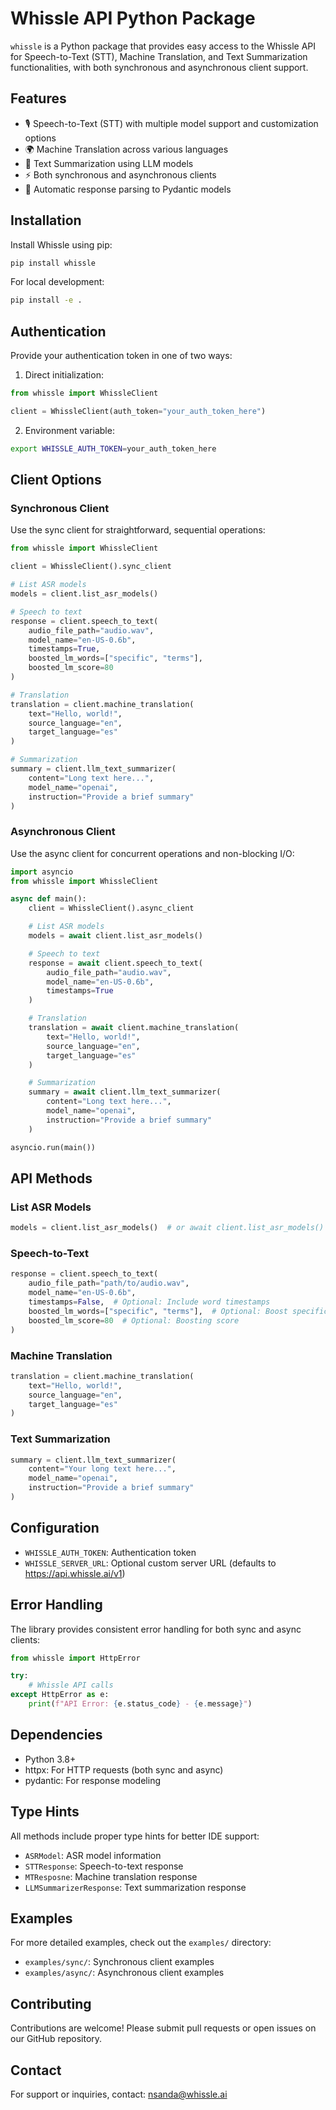 # Whissle API Python Package

`whissle` is a Python package that provides easy access to the Whissle API for Speech-to-Text (STT), Machine Translation, and Text Summarization functionalities, with both synchronous and asynchronous client support.

## Features

- 🎙️ Speech-to-Text (STT) with multiple model support and customization options
- 🌍 Machine Translation across various languages
- 📝 Text Summarization using LLM models
- ⚡ Both synchronous and asynchronous clients
- 🔄 Automatic response parsing to Pydantic models

## Installation

Install Whissle using pip:
```bash
pip install whissle
```

For local development:
```bash
pip install -e .
```

## Authentication

Provide your authentication token in one of two ways:

1. Direct initialization:
```python
from whissle import WhissleClient

client = WhissleClient(auth_token="your_auth_token_here")
```

2. Environment variable:
```bash
export WHISSLE_AUTH_TOKEN=your_auth_token_here
```

## Client Options

### Synchronous Client
Use the sync client for straightforward, sequential operations:

```python
from whissle import WhissleClient

client = WhissleClient().sync_client

# List ASR models
models = client.list_asr_models()

# Speech to text
response = client.speech_to_text(
    audio_file_path="audio.wav",
    model_name="en-US-0.6b",
    timestamps=True,
    boosted_lm_words=["specific", "terms"],
    boosted_lm_score=80
)

# Translation
translation = client.machine_translation(
    text="Hello, world!",
    source_language="en",
    target_language="es"
)

# Summarization
summary = client.llm_text_summarizer(
    content="Long text here...",
    model_name="openai",
    instruction="Provide a brief summary"
)
```

### Asynchronous Client
Use the async client for concurrent operations and non-blocking I/O:

```python
import asyncio
from whissle import WhissleClient

async def main():
    client = WhissleClient().async_client

    # List ASR models
    models = await client.list_asr_models()

    # Speech to text
    response = await client.speech_to_text(
        audio_file_path="audio.wav",
        model_name="en-US-0.6b",
        timestamps=True
    )

    # Translation
    translation = await client.machine_translation(
        text="Hello, world!",
        source_language="en",
        target_language="es"
    )

    # Summarization
    summary = await client.llm_text_summarizer(
        content="Long text here...",
        model_name="openai",
        instruction="Provide a brief summary"
    )

asyncio.run(main())
```

## API Methods

### List ASR Models
```python
models = client.list_asr_models()  # or await client.list_asr_models()
```

### Speech-to-Text
```python
response = client.speech_to_text(
    audio_file_path="path/to/audio.wav",
    model_name="en-US-0.6b",
    timestamps=False,  # Optional: Include word timestamps
    boosted_lm_words=["specific", "terms"],  # Optional: Boost specific words
    boosted_lm_score=80  # Optional: Boosting score
)
```

### Machine Translation
```python
translation = client.machine_translation(
    text="Hello, world!",
    source_language="en",
    target_language="es"
)
```

### Text Summarization
```python
summary = client.llm_text_summarizer(
    content="Your long text here...",
    model_name="openai",
    instruction="Provide a brief summary"
)
```

## Configuration

- `WHISSLE_AUTH_TOKEN`: Authentication token
- `WHISSLE_SERVER_URL`: Optional custom server URL (defaults to https://api.whissle.ai/v1)

## Error Handling

The library provides consistent error handling for both sync and async clients:

```python
from whissle import HttpError

try:
    # Whissle API calls
except HttpError as e:
    print(f"API Error: {e.status_code} - {e.message}")
```

## Dependencies

- Python 3.8+
- httpx: For HTTP requests (both sync and async)
- pydantic: For response modeling

## Type Hints

All methods include proper type hints for better IDE support:
- `ASRModel`: ASR model information
- `STTResponse`: Speech-to-text response
- `MTResposne`: Machine translation response
- `LLMSummarizerResponse`: Text summarization response

## Examples

For more detailed examples, check out the `examples/` directory:
- `examples/sync/`: Synchronous client examples
- `examples/async/`: Asynchronous client examples

## Contributing

Contributions are welcome! Please submit pull requests or open issues on our GitHub repository.

## Contact

For support or inquiries, contact: nsanda@whissle.ai
